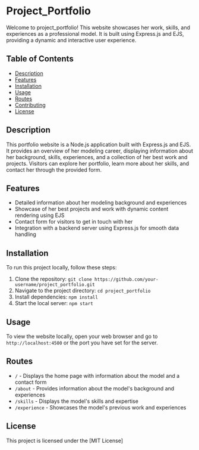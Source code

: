 # Project_Portfolio

Welcome to project_portfolio! This website showcases her work, skills, and experiences as a professional model. It is built using Express.js and EJS, providing a dynamic and interactive user experience.

## Table of Contents

- [Description](#description)
- [Features](#features)
- [Installation](#installation)
- [Usage](#usage)
- [Routes](#routes)
- [Contributing](#contributing)
- [License](#license)

## Description

This portfolio website is a Node.js application built with Express.js and EJS. It provides an overview of her modeling career, displaying information about her background, skills, experiences, and a collection of her best work and projects. Visitors can explore her portfolio, learn more about her skills, and contact her through the provided form.

## Features

- Detailed information about her modeling background and experiences
- Showcase of her best projects and work with dynamic content rendering using EJS
- Contact form for visitors to get in touch with her
- Integration with a backend server using Express.js for smooth data handling

## Installation

To run this project locally, follow these steps:

1. Clone the repository: `git clone https://github.com/your-username/project_portfolio.git`
2. Navigate to the project directory: `cd project_portfolio`
3. Install dependencies: `npm install`
4. Start the local server: `npm start`

## Usage

To view the website locally, open your web browser and go to `http://localhost:4500` or the port you have set for the server.

## Routes

- `/` - Displays the home page with information about the model and a contact form
- `/about` - Provides information about the model's background and experiences
- `/skills` - Displays the model's skills and expertise
- `/experience` - Showcases the model's previous work and experiences



## License

This project is licensed under the [MIT License]
